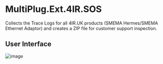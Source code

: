 # MultiPlug.Ext.4IR.SOS
Collects the Trace Logs for all 4IR.UK products (SMEMA Hermes/SMEMA Ethernet Adaptor) and creates a ZIP file for customer support inspection.

## User Interface
![image](https://github.com/Industry4/MultiPlug.Ext.4IR.SOS/assets/14904422/5da35971-306b-4f43-acab-73e52d5fba17)
